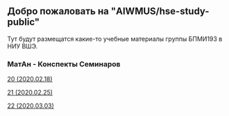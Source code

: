 ## Добро пожаловать на "AIWMUS/hse-study-public"

Тут будут размещатся какие-то учебные материалы группы БПМИ193 в НИУ ВШЭ.

### МатАн - Конспекты Семинаров

[20 (2020.02.18)]()

[21 (2020.02.25)]()

[22 (2020.03.03)]()

